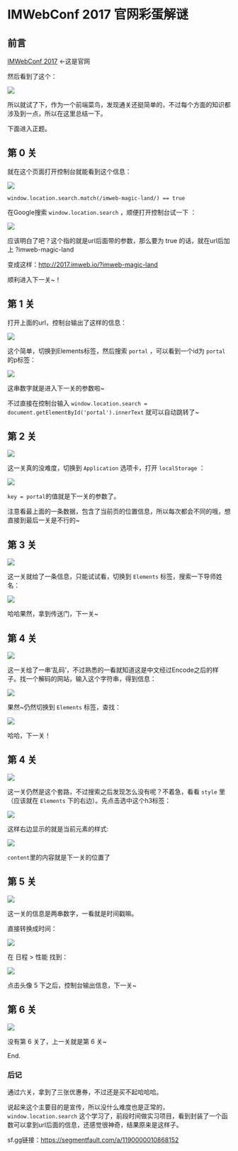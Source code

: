 # IMWebConf 2017 官网彩蛋解谜

## 前言

[IMWebConf 2017](http://2017.imweb.io) ←这是官网

然后看到了这个：

![][1]

所以就试了下，作为一个前端菜鸟，发现通关还挺简单的，不过每个方面的知识都涉及到一点，所以在这里总结一下。

下面进入正题。

## 第 0 关

就在这个页面打开控制台就能看到这个信息：

![][2]

   `window.location.search.match(/imweb-magic-land/) == true`

在Google搜索 `window.location.search` ，顺便打开控制台试一下 ：

![][3]

应该明白了吧？这个指的就是url后面带的参数，那么要为 true 的话，就在url后加上 ?imweb-magic-land

变成这样：http://2017.imweb.io/?imweb-magic-land

顺利进入下一关~！

## 第 1 关

打开上面的url，控制台输出了这样的信息：

![][4]

这个简单，切换到Elements标签，然后搜索 `portal` ，可以看到一个id为 `portal` 的p标签：

![][5]

这串数字就是进入下一关的参数啦~

不过直接在控制台输入 `window.location.search = document.getElementById('portal').innerText` 
就可以自动跳转了~ 

## 第 2 关

![][6]

这一关真的没难度，切换到 `Application` 选项卡，打开 `localStorage` ：

![][7]

`key = portal`的值就是下一关的参数了。

注意看最上面的一条数据，包含了当前页的位置信息，所以每次都会不同的哦，想直接到最后一关是不行的~

## 第 3 关

![][8]

这一关就给了一条信息，只能试试看，切换到 `Elements` 标签，搜索一下导师姓名：

![][9]

哈哈果然，拿到传送门，下一关~

## 第 4 关

![][10]

这一关给了一串‘乱码’，不过熟悉的一看就知道这是中文经过Encode之后的样子。找一个解码的网站，输入这个字符串，得到信息：

![][11]

果然~仍然切换到 `Elements` 标签，查找：

![][12]

哈哈，下一关！

## 第 4 关

![][13]

这一关仍然是这个套路，不过搜索之后发现怎么没有呢？不着急，看看 `style` 里（应该就在 `Elements` 下的右边）。先点击选中这个h3标签：

![][14]

这样右边显示的就是当前元素的样式:

![][15]

`content`里的内容就是下一关的位置了

## 第 5 关

![][16]

这一关的信息是两串数字，一看就是时间戳嘛。

直接转换成时间：

![][17]

在 日程 > 性能 找到：

![][18]

点击头像 5 下之后，控制台输出信息，下一关~

## 第 6 关

![][19]

没有第 6 关了，上一关就是第 6 关~

End.

### 后记

通过六关，拿到了三张优惠券，不过还是买不起哈哈哈。

说起来这个主要目的是宣传，所以没什么难度也是正常的，`window.location.search` 这个学习了，前段时间做实习项目，看到封装了一个函数可以拿到url后面的信息，还感觉很神奇，结果原来是这样子。

sf.gg链接：https://segmentfault.com/a/1190000010868152


  [1]: ../pics/IMWebConf2017/2017-8-26_20-31-7.jpg
  [2]: ../pics/IMWebConf2017/2017-8-26_20-33-56.jpg
  [3]: ../pics/IMWebConf2017/2017-8-26_20-39-7.jpg
  [4]: ../pics/IMWebConf2017/2017-8-26_20-43-12.jpg
  [5]: ../pics/IMWebConf2017/2017-8-26_20-46-8.jpg
  [6]: ../pics/IMWebConf2017/2017-8-26_20-48-43.jpg
  [7]: ../pics/IMWebConf2017/2017-8-26_20-49-39.jpg
  [8]: ../pics/IMWebConf2017/2017-8-26_20-53-42.jpg
  [9]: ../pics/IMWebConf2017/2017-8-26_20-55-21.jpg
  [10]: ../pics/IMWebConf2017/2017-8-26_20-56-19.jpg
  [11]: ../pics/IMWebConf2017/2017-8-26_20-58-48.jpg
  [12]: ../pics/IMWebConf2017/2017-8-26_21-0-3.jpg
  [13]: ../pics/IMWebConf2017/2017-8-26_21-1-9.jpg
  [14]: ../pics/IMWebConf2017/2017-8-26_21-3-27.jpg
  [15]: ../pics/IMWebConf2017/2017-8-26_21-4-27.jpg
  [16]: ../pics/IMWebConf2017/2017-8-26_21-6-16.jpg
  [17]: ../pics/IMWebConf2017/2017-8-26_21-9-51.jpg
  [18]: ../pics/IMWebConf2017/2017-8-26_21-12-5.jpg
  [19]: ../pics/IMWebConf2017/2017-8-26_21-14-9.jpg